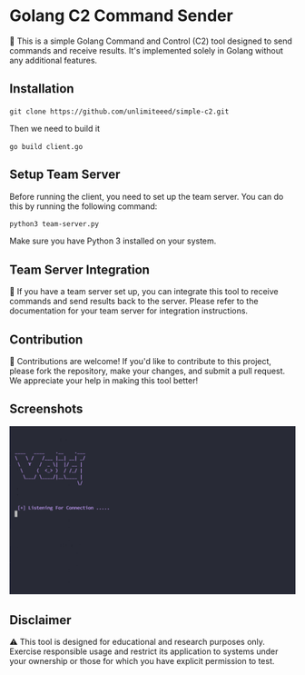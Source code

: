 # Golang C2 Command Sender

🚀 This is a simple Golang Command and Control (C2) tool designed to send commands and receive results. It's implemented solely in Golang without any additional features.

## Installation 
```git clone https://github.com/unlimiteeed/simple-c2.git```

Then we need to build it 

```go build client.go```



## Setup Team Server

Before running the client, you need to set up the team server. You can do this by running the following command:

```bash
python3 team-server.py
```
Make sure you have Python 3 installed on your system.

## Team Server Integration
👥 If you have a team server set up, you can integrate this tool to receive commands and send results back to the server. Please refer to the documentation for your team server for integration instructions.

## Contribution
🤝 Contributions are welcome! If you'd like to contribute to this project, please fork the repository, make your changes, and submit a pull request. We appreciate your help in making this tool better!

## Screenshots
![Screenshot](https://github.com/unlimiteeed/simple-c2/raw/main/screen-shot/Screenshot%202024-03-19%20173619.png)


## Disclaimer
⚠️ This tool is designed for educational and research purposes only. Exercise responsible usage and restrict its application to systems under your ownership or those for which you have explicit permission to test.
